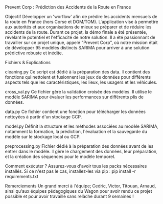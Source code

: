 Prevent Corp : Prédiction des Accidents de la Route en France

Objectif
Développer un 'worflow' afin de prédire les accidents mensuels de la route en France (hors Corse et DOM/TOM). L'application vise à permettre aux autorités et aux organisations de mieux se préparer et de réduire les accidents de la route. Durant ce projet, la démo finale a été présentée, révélant le potentiel et l'efficacité de notre solution. Il a été passionnant de travailler sur ce projet unique, appelé "Prevent Corp", où notre mission était de développer 95 modèles distincts SARIMA pour arriver à une solution prédictive robuste et inédite.

Fichiers & Explications

cleaning.py
Ce script est dédié à la préparation des data. Il contient des fonctions qui nettoient et fusionnent les jeux de données pour différents aspects tels que les caractéristiques, les lieux, les usagers et les véhicules.

cross_val.py
Ce fichier gère la validation croisée des modèles. Il utilise le modèle SARIMA pour évaluer les performances sur différents plis de données.

data.py
Ce fichier contient une fonction pour télécharger les données nettoyées à partir d'un stockage GCP.

model.py
Définit la structure et les méthodes associées au modèle SARIMA, notamment la formation, la prédiction, l'évaluation et la sauvegarde du modèle sur le stockage local ou GCP.

preprocessing.py
Fichier dédié à la préparation des données avant de les entrer dans le modèle. Il gère le chargement des données, leur préparation, et la création des séquences pour le modèle temporel.

Comment exécuter ?
Assurez-vous d'avoir tous les packs nécessaires installés. Si ce n'est pas le cas, installez-les via pip :
pip install -r requirements.txt

Remerciements
Un grand merci à l'équipe; Cedric, Victor, Titouan, Arnaud, ainsi qu'aux équipes pédagogiques du Wagon pour avoir rendu ce projet possible et pour avoir travaillé sans relâche durant 9 semaines !
